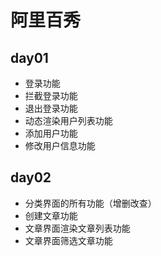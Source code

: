 # 阿里百秀

## day01

- 登录功能
- 拦截登录功能
- 退出登录功能
- 动态渲染用户列表功能
- 添加用户功能
- 修改用户信息功能

## day02

- 分类界面的所有功能（增删改查）
- 创建文章功能
- 文章界面渲染文章列表功能
- 文章界面筛选文章功能